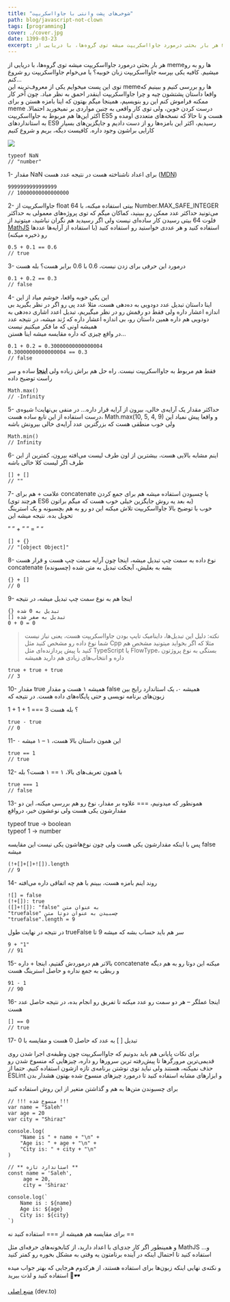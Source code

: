 ```yaml
---
title: "شوخی‌های پشت وانتی با جاوااسکریپت"
path: blog/javascript-not-clown
tags: [programming]
cover: ./cover.jpg
date: 1399-03-23
excerpt: هر بار بحثی درمورد جاوااسکریپت میشه توی گروه‌ها، با دریایی از memeها رو به رو میشیم. کافیه یکی بپرسه جاوااسکریپت زبان خوبیه؟ یا می‌خوام جاوااسکریپت رو شروع کنم…  
---
```


هر بار بحثی درمورد جاوااسکریپت میشه توی گروه‌ها، با دریایی از memeها رو به رو میشیم. کافیه یکی بپرسه جاوااسکریپت زبان خوبیه؟ یا می‌خوام جاوااسکریپت رو شروع کنم…  
توی این پست میخوایم یکی از معروف‌ترینه این memeها رو بررسی کنیم و ببینیم که واقعا داستان پشتشون چیه و چرا جاوااسکریپت اینقدر احمق به نظر میاد. چون آخر کار ممکنه فراموش کنم این رو بنویسیم، همینجا میگم بهتون که اینا بامزه هستن و برای meme درست کردن خوبن، ولی توی کار واقعی به چنین مواردی بر نمیخورید احتمالا. اکثر این‌ها هم مربوط به جاوااسکریپت ES5 هست و تا حالا که نسخه‌های متعددی اومده و به استانداردهای ES9 رسیدیم، اکثر این بامزه‌ها رو از دست دادیم و جایگزین‌های بسیار کارایی براشون وجود داره. کافیست دیگه، بریم و شروع کنیم

![](https://res.cloudinary.com/practicaldev/image/fetch/s--ZDtqrBOj--/c_limit%2Cf_auto%2Cfl_progressive%2Cq_auto%2Cw_880/https://github.com/damiancipolat/js_vs_memes/blob/master/doc/js_thanks.png%3Fraw%3Dtrue)

    typeof NaN
    // "number"

1- مقدار NaN برای اعداد ناشناخته هست در نتیجه عدد هست ([MDN](https://developer.mozilla.org/es/docs/Web/JavaScript/Referencia/Objetos_globales/NaN))

    9999999999999999
    // 10000000000000000

2- جاوااسکریپت از float 64 بیتی استفاده میکنه، با Number.MAX\_SAFE\_INTEGER می‌تونید حداکثر عدد ممکن رو ببینید، کماکان میگم که توی پروژه‌های معمولی به حداکثر فلوت 64 بیتی رسیدن کار ساده‌ای نیست ولی اگر رسیدید هم نگران نباشید، میتونید از [MathJS](https://mathjs.org/docs/datatypes/bignumbers.html) استفاده کنید و هر عددی خواستید رو استفاده کنید (با استفاده از آرایه‌ها عددها رو ذخیره میکنه)

    0.5 + 0.1 == 0.6
    // true

3- درمورد این حرفی برای زدن نیست، 0.6 با 0.6 برابر هست؟ بله هست

    0.1 + 0.2 == 0.3
    // false

4- این یکی خوبه واقعا، خوشم میاد از این  
اینا داستان تبدیل عدد دودویی به ده‌دهی هست، مثلا عدد پی رو اگر در نظر بگیرید بی اندازه اعشار داره ولی فقط دو رقمش رو در نظر میگیریم، تبدیل اعدد اشاری ده‌دهی به دودویی هم داره همین داستان رو، بی اندازه اعشار داره که رُند میشه، در نتیجه عدد همیشه اونی که ما فکر میکنیم نیست  
در واقع چیزی که داره مقایسه میشه اینا هستن…

    0.1 + 0.2 = 0.30000000000000004
    0.30000000000000004 == 0.3
    // false

فقط هم مربوط به جاوااسکریپت نیست. راه حل هم براش زیاده ولی **[اینجا](https://dev.to/alldanielscott/how-to-compare-numbers-correctly-in-javascript-1l4i)** ساده و سر راست توضیح داده

    Math.max()
    // -Infinity

5- حداکثر مقدار یک آرایه‌ی خالی، بیرون از آرایه قرار داره… در منفی بی‌نهایت! شیوه‌ی درست استفاده از این تابع ساده هست، Math.max(10, 5, 4, 9) و واقعا پیش نمیاد این ولی خوب منطقی هست که بزرگترین عدد آرایه‌ی خالی بیرونش باشه

    Math.min()
    // Infinity

6- اینم مشابه بالایی هست، بیشترین از اون طرف لیست می‌افته بیرون، کمترین از این طرف اگر لیست کلا خالی باشه

    [] + []
    // ""

7- علامت + هم برای concatenate یا چسبودن استفاده میشه هم برای جمع کردن (هرچند توی ES6 به بعد یه روش جایگزین خیلی خوب هست که میگم براتون)  
خوب با توضیح بالا جاوااسکریپت تلاش میکنه این دو رو به هم بچسبونه و یک استرینگ تحویل بده. نتیجه میشه این

” ” + ” ” = ” “

    [] + {}
    // "[object Object]"

8- نوع داده به سمت چپ تبدیل میشه، اینجا چون آرایه سمت چپ هست و قرار هست concatenate (چسبونده) بشه به بغلیش، آبجکت تبدیل به متن شده

    {} + []
    // 0

9- اینجا هم به نوع سمت چپ تبدیل میشه، در نتیجه

    {} تبدیل به 0 شده
    [] تبدیل به صفر شده
    0 + 0 = 0 

> نکته: دلیل این تبدیل‌ها، داینامیک تایپ بودن جاوااسکریپت هست، یعنی نیاز نیست شما نوع داده رو مشخص کنید مثل Cpp مثلا که اگر بخواید میتونید مشخص هم کنید با پیش پردازنده‌ای مثل TypeScript یا FlowType، بستگی به نوع پروژتون داره و انتخاب‌های زیادی هم دارید همیشه

    true + true + true
    // 3

10- مقدار true همیشه ۱ هست و مقدار false همیشه ۰، یک استاندارد رایج بین زبون‌های برنامه نویسی و حتی پایگاه‌های داده هست. در نتیجه که

1 + 1 + 1 === 3 ؟ بله هست

    true - true
    // 0

11- این همون داستان بالا هست، ۱ – ۱ میشه ۰

    true == 1
    // true

12- با همون تعریف‌های بالا، ۱ == ۱ هست؟ بله

    true === 1
    // false

13- همونطور که میدونیم، === علاوه بر مقدار، نوع رو هم بررسی میکنه، این دو مقدارشون یکی هست ولی نوعشون خیر، درواقع

typeof true -> boolean  
typeof 1 -> number

پس با اینکه مقدارشون یکی هست ولی چون نوع‌هاشون یکی نیست این مقایسه false میشه

    (!+[]+[]+![]).length
    // 9

14- روند اینم بامزه هست، ببینم با هم چه اتفاقی داره می‌افته

    ![] = false
    (!+[]): true
    ([]+![]): "false" به عنوان متن
    "truefalse" چسبیدن به عنوان دوتا متن
    "truefalse".length = 9

در نتیجه در نهایت طول trueFalse سر هم باید حساب بشه که میشه 9 تا

    9 + "1"
    // 91

15- بالاتر هم درموردش گفتیم، اینجا + داره concatenate میکنه این دوتا رو به هم دیگه و ربطی به جمع نداره و حاصل استرینگ هست

    91 - 1
    // 90

16- اینجا عملگر – هر دو سمت رو عدد میکنه تا تفریق رو انجام بده، در نتیجه حاصل عدد هست

    [] == 0
    // true

17- تبدیل \[ \] به عدد که حاصل 0 هست و مقایسه با 0

برای نکات پایانی هم باید بدونیم که جاوااسکریپت چون وظیفه‌ی اجرا شدن روی قدیمی‌ترین مرورگرها تا پیش‌رفته ترین سرورها رو داره، چیزهایی که منسوخ شدن رو حذف نمیکنه، هستند ولی نباید توی نوشتن برنامه‌ی تازه ازشون استفاده کنیم. حتما از ESLint و ابزارهای مشابه استفاده کنید تا درمورد چیزهای منسوخ شده بهتون هشدار بدن

برای چسبوندن متن‌ها به هم و گذاشتن متغیر از این روش استفاده کنید

    // !!! منسوخ شده !!!
    var name = "Saleh"
    var age = 20
    var city = "Shiraz"
    
    console.log(
    	"Name is " + name + "\n" +
    	"Age is: " + age + "\n" +
    	"City is: " + city + "\n"
    )

    // ** استاندارد تازه **
    const name = 'Saleh',
    	 age = 20,
    	 city = 'Shiraz'
    
    console.log(`
    	Name is : ${name}
    	Age is: ${age}
    	City is: ${city}
    `)

برای مقایسه هم همیشه از === استفاده کنید نه ==

و همینطور اگر کار جدی‌ای با اعداد دارید، از کتابخونه‌های حرفه‌ای مثل MathJS و… استفاده کنید تا احتمال اینکه در آینده برنامتون یه وقتی به مشکل بخوره رو کمتر کنید

و نکته‌ی نهایی اینکه زبون‌ها برای استفاده هستند، از هرکدوم هرجایی که بهتر جواب میده استفاده کنید و لذت ببرید 📿🕶

[منبع اصلی](https://dev.to/damxipo/javascript-versus-memes-explaining-various-funny-memes-2o8c) (dev.to)